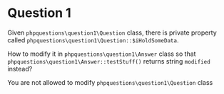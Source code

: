 Question 1
==========

Given `phpquestions\question1\Question` class, there is private property called `phpquestions\question1\Question::$iHoldSomeData`.

How to modify it in `phpquestions\question1\Answer` class so that `phpquestions\question1\Answer::testStuff()` returns string `modified` instead?

You are not allowed to modify `phpquestions\question1\Question` class